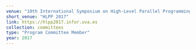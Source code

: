 ```yaml
---
venue: "10th International Symposium on High-Level Parallel Programming and Applications"
short_venue: "HLPP 2017"
link: https://hlpp2017.infor.uva.es
collection: committees
type: "Program Committee Member"
year: 2017
---
```

